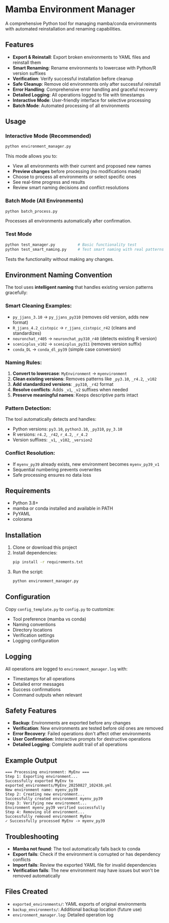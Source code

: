 # Mamba Environment Manager

A comprehensive Python tool for managing mamba/conda environments with automated reinstallation and renaming capabilities.

## Features

- **Export & Reinstall**: Export broken environments to YAML files and reinstall them
- **Smart Renaming**: Rename environments to lowercase with Python/R version suffixes
- **Verification**: Verify successful installation before cleanup
- **Safe Cleanup**: Remove old environments only after successful reinstall
- **Error Handling**: Comprehensive error handling and graceful recovery
- **Detailed Logging**: All operations logged to file with timestamps
- **Interactive Mode**: User-friendly interface for selective processing
- **Batch Mode**: Automated processing of all environments

## Usage

### Interactive Mode (Recommended)
```bash
python environment_manager.py
```
This mode allows you to:
- View all environments with their current and proposed new names
- **Preview changes** before processing (no modifications made)
- Choose to process all environments or select specific ones
- See real-time progress and results
- Review smart naming decisions and conflict resolutions

### Batch Mode (All Environments)
```bash
python batch_process.py
```
Processes all environments automatically after confirmation.

### Test Mode
```bash
python test_manager.py          # Basic functionality test
python test_smart_naming.py     # Test smart naming with real patterns
```
Tests the functionality without making any changes.

## Environment Naming Convention

The tool uses **intelligent naming** that handles existing version patterns gracefully:

### Smart Cleaning Examples:
- `py_jjans_3.10` → `py_jjans_py310` (removes old version, adds new format)
- `R_jjans_4.2_cistopic` → `r_jjans_cistopic_r42` (cleans and standardizes)
- `neuronchat_r405` → `neuronchat_py310_r40` (detects existing R version)
- `scenicplus_v102` → `scenicplus_py311` (removes version suffix)
- `conda_DL` → `conda_dl_py39` (simple case conversion)

### Naming Rules:
1. **Convert to lowercase**: `MyEnvironment` → `myenvironment`
2. **Clean existing versions**: Removes patterns like `_py3.10`, `_r4.2`, `_v102`
3. **Add standardized versions**: `_py310`, `_r42` format
4. **Resolve conflicts**: Adds `_v1`, `_v2` suffixes when needed
5. **Preserve meaningful names**: Keeps descriptive parts intact

### Pattern Detection:
The tool automatically detects and handles:
- Python versions: `py3.10`, `python3.10`, `_py310`, `py_3.10`
- R versions: `r4.2`, `_r42`, `r_4.2`, `_r_4.2`
- Version suffixes: `_v1`, `_v102`, `_version2`

### Conflict Resolution:
- If `myenv_py39` already exists, new environment becomes `myenv_py39_v1`
- Sequential numbering prevents overwrites
- Safe processing ensures no data loss

## Requirements

- Python 3.8+
- mamba or conda installed and available in PATH
- PyYAML
- colorama

## Installation

1. Clone or download this project
2. Install dependencies:
   ```bash
   pip install -r requirements.txt
   ```
3. Run the script:
   ```bash
   python environment_manager.py
   ```

## Configuration

Copy `config_template.py` to `config.py` to customize:
- Tool preference (mamba vs conda)
- Naming conventions
- Directory locations
- Verification settings
- Logging configuration

## Logging

All operations are logged to `environment_manager.log` with:
- Timestamps for all operations
- Detailed error messages
- Success confirmations
- Command outputs when relevant

## Safety Features

- **Backup**: Environments are exported before any changes
- **Verification**: New environments are tested before old ones are removed
- **Error Recovery**: Failed operations don't affect other environments
- **User Confirmation**: Interactive prompts for destructive operations
- **Detailed Logging**: Complete audit trail of all operations

## Example Output

```
=== Processing environment: MyEnv ===
Step 1: Exporting environment...
Successfully exported MyEnv to exported_environments/MyEnv_20250827_102438.yml
New environment name: myenv_py39
Step 2: Creating new environment...
Successfully created environment myenv_py39
Step 3: Verifying new environment...
Environment myenv_py39 verified successfully
Step 4: Removing old environment...
Successfully removed environment MyEnv
✓ Successfully processed MyEnv -> myenv_py39
```

## Troubleshooting

- **Mamba not found**: The tool automatically falls back to conda
- **Export fails**: Check if the environment is corrupted or has dependency conflicts
- **Import fails**: Review the exported YAML file for invalid dependencies
- **Verification fails**: The new environment may have issues but won't be removed automatically

## Files Created

- `exported_environments/`: YAML exports of original environments
- `backup_environments/`: Additional backup location (future use)
- `environment_manager.log`: Detailed operation log
